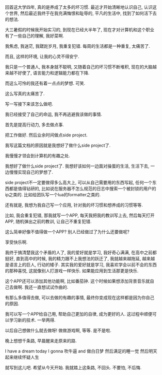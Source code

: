 回首这大学四年, 真的是养成了太多的坏习惯. 最近才开始清晰地认识自己, 认识这个世界, 然后最近我终于在我充满悔恨和耻辱的, 平凡的生活中, 找到了如何活下去的想法.

大三暑假的时候我开始实习的, 到现在已经大半年了, 现在才对计算机和这个职业有了一些自己的理解, 我好菜啊.

我焦虑, 我迷茫, 我蹉跎岁月, 我重复犯错. 每周的生活都是一种重复, 太痛苦了.

而且, 这样的环境, 让我的心灵不得安宁. 

我只是一个普通人, 我本身就不聪明, 又随着自己的坏习惯不断堆积, 现在的大脑越来越不好使了, 语言能力和逻辑能力都在下降. 

而这么可怜的我还有着一点点的梦想. 可笑.

这么写真的太痛苦了.

写一写接下来该怎么做吧.

我已经接受了自己的命运, 我不再逃避我该做的事情. 

首先是提高行动力, 多去做点事. 

把工作做好. 然后业余时间做点side project.

我写这篇文档的原因就是我想好了做什么side project了.

我慢慢才领会到计算机的有趣之处.

我想好了做什么side project了. 我想好该如何一边面对操蛋的生活, 生活下去, 一边慢慢实现自己的梦想了.

side project不一定要做得多么高大上, 可以从自己需要用的东西写起, 任何一个东西都是值得钻研的, 比如说在服务器不怎么规范的日志中搜索一个被封锁的用户的ip之类的. 比如给团队写一个lua的formatter之类的.

还有就是, 我想为我自己写一个应用, 针对我的坏习惯和想养成的习惯等等.

比如, 我会重复犯错, 那我就写一个APP, 每天我把我的教训写上去, 然后每天打开APP, 随机弹出之前的教训, 让自己不重复犯错.  

这么简单好像不值得做一个APP? 别人已经做过了为什么还要做呢?

享受快乐啊. 

我终于搞清楚我这个矛盾的人了, 我的爱好就是学习, 我好奇心满满, 在高中之前都挺好, 直到高中的时候, 我的精力跟不上我想法的跃迁了, 我就越来越拖延, 越来越是语言上的巨人, 行动的矮子. 其实我的爱好就是学习, 我喜欢学会以前不会的东西的那种喜悦, 这就像别人打游戏一样快乐. 如果能应用到生活那更是快乐.

这个APP还可以添加其他功能啊, 比如番茄钟. 这个时候如果想添加背景音乐就自己去做啊. 我还一直想试试作曲的.

有那么多值得去做, 可以去做的有趣的事情, 最终你变成现在这样都是因为你自己的原因.

我可以写一个APP给自己用, 帮助自己更加的自律, 成为更好的人. 这过程中顺便可以学习新的技术. 一举两得.

以后自己想做什么就去做呀! 做做游戏啊, 等等. 是不是啦.



晚上想想千条路, 早晨醒来走原来的路.

I have a dream today
I gonna 吹牛逼 and 做白日梦 然后满足的睡一觉  然后明天起来继续怀疑人生



就写到这儿吧. 希望从今天开始. 我就踏上这条路, 不回头. 不要怕, 不后悔.